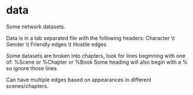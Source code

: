 # data

Some network datasets.

Data is in a tab separated file with the following headers: 
Character \t Gender \t Friendly edges \t Hostile edges

Some datasets are broken into chapters, look for lines beginning with one of:
%Scene or %Chapter or %Book
Some heading will also begin with a % so ignore those lines

Can have multiple edges based on appearances in different scenes/chapters.
